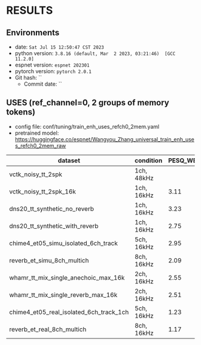 <!-- Generated by ./scripts/utils/show_enh_score.sh -->
# RESULTS
## Environments
- date: `Sat Jul 15 12:50:47 CST 2023`
- python version: `3.8.16 (default, Mar  2 2023, 03:21:46)  [GCC 11.2.0]`
- espnet version: `espnet 202301`
- pytorch version: `pytorch 2.0.1`
- Git hash: ``
  - Commit date: ``


## USES (ref_channel=0, 2 groups of memory tokens)
- config file: conf/tuning/train_enh_uses_refch0_2mem.yaml
- pretrained model: https://huggingface.co/espnet/Wangyou_Zhang_universal_train_enh_uses_refch0_2mem_raw

|dataset|condition|PESQ_WB|STOI|SAR|SDR|SIR|SI_SNR|OVRL|SIG|BAK|P808_MOS|
|---|---|---|---|---|---|---|---|---|---|---|---|
|vctk_noisy_tt_2spk|1ch, 48kHz||93.05|10.97|10.97|0.00|8.36|3.14|3.39|4.05|3.57|
|vctk_noisy_tt_2spk_16k|1ch, 16kHz|3.11|95.03|21.51|21.51|0.00|19.45|3.19|3.46|4.06|3.57|
|dns20_tt_synthetic_no_reverb|1ch, 16kHz|3.23|97.77|19.63|19.63|0.00|19.72|3.32|3.56|4.10|4.04|
|dns20_tt_synthetic_with_reverb|1ch, 16kHz|2.75|89.87|13.40|13.40|0.00|12.90|2.36|2.85|3.21|3.37|
|chime4_et05_simu_isolated_6ch_track|5ch, 16kHz|2.95|97.82|18.30|18.30|0.00|17.24|3.22|3.47|4.07|3.75|
|reverb_et_simu_8ch_multich|8ch, 16kHz|2.09|89.83|11.94|11.94|0.00|-10.12|2.98|3.35|3.79|3.90|
|whamr_tt_mix_single_anechoic_max_16k|2ch, 16kHz|2.55|96.36|15.78|15.78|0.00|15.46|3.33|3.55|4.16|3.86|
|whamr_tt_mix_single_reverb_max_16k|2ch, 16kHz|2.51|95.98|13.75|13.75|0.00|12.51|3.32|3.54|4.15|3.86|
|chime4_et05_real_isolated_6ch_track_1ch|5ch, 16kHz|1.23|55.11|-2.34|-2.34|0.00|-30.45|3.07|3.36|3.98|3.75|
|reverb_et_real_8ch_multich|8ch, 16kHz|1.17|75.30|4.39|4.39|0.00|1.62|3.11|3.42|3.97|3.99|

